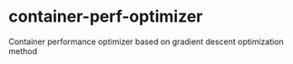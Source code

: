 # container-perf-optimizer
Container performance optimizer based on gradient descent optimization method
